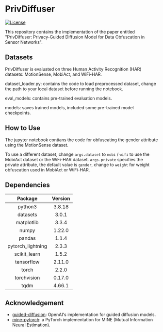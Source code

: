 # PrivDiffuser
[![License](https://img.shields.io/badge/license-MIT-green.svg?style=flat)](https://github.com/sustainable-computing/PrivDiffuser/blob/main/LICENSE)

This repository contains the implementation of the paper entitled "PrivDiffuser: Privacy-Guided Diffusion Model for Data Obfuscation in Sensor Networks".


## Datasets
PrivDiffuser is evaluated on three Human Activity Recognition (HAR) datasets: MotionSense, MobiAct, and WiFi-HAR. 

dataset_loader.py: contains the code to load preprocessed dataset, change the path to your local dataset before running the notebook.

eval_models: contains pre-trained evaluation models.

models: saves trained models, included some pre-trained model checkpoints.


## How to Use
The jupyter notebook contians the code for obfuscating the gender attribute using the MotionSense dataset.

To use a different dataset, change `args.dataset` to `mobi` / `wifi` to use the MobiAct dataset or the WiFi-HAR dataset. `args.private` specifies the private attribute, the default value is `gender`, change to `weight` for weight obfuscation used in MobiAct or WiFi-HAR.


## Dependencies
| Package           | Version       |
| :----------------:|:-------------:| 
| python3           | 3.8.18        |
| datasets          | 3.0.1         |
| matplotlib        | 3.3.4         |
| numpy             | 1.22.0        |
| pandas            | 1.1.4         |
| pytorch_lightning | 2.3.3         |
| scikit_learn      | 1.5.2         |
| tensorflow        | 2.11.0        |
| torch             | 2.2.0         |
| torchvision       | 0.17.0        |
| tqdm              | 4.66.1        |


## Acknowledgement
- [guided-diffusion](https://github.com/openai/guided-diffusion): OpenAI's implementation for guided diffusion models.
- [mine-pytorch](https://github.com/gtegner/mine-pytorch): a PyTorch implementation for MINE (Mutual Information Neural Estimation).
